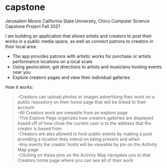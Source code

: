 # capstone

Jerusalem Moore
California State University, Chico 
Computer Science Capstone Project
Fall 2021

I am building an application that allows artists and creators to post their works in a public media space, as well as connect patrons 
to creators in their local area.
  - The app provides patrons with artistic works for purchase or artists performance locations on a local scale
  - Using geolocation, get directions to artists and musicians hosting events near you
  - Explore creators pages and view their individual galleries
  
How it works:  
>  -Creators can upload photos or images advertising their work on a public repository on their home page that will be linked to their account  
  -All Creators work are viewable from an explore page  
    -This Explore Page organizes how creators galleries are displayed based off of how close the current user is to the address that the creator is based from  
  -Creators are also allowed to host public events by making a post providing a location they intend on being present and when  
    -Any events the creator hosts will be viewable by pin on the Activity Map page  
    -Clicking on these pins on the Activity Map navigates you to that Creators home page where you can see all of their work  
    
    

